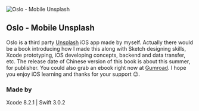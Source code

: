 ![Oslo - Mobile Unsplash]()

## Oslo - Mobile Unsplash 

Oslo is a third party [Unsplash](https://unsplash.com/) iOS app made by myself. Actually there would be a book introducing how I made this along with Sketch designing skills, Xcode prototyping, iOS developing concepts, backend and data transfer, etc. The release date of Chinese version of this book is about this summer, for publisher. You could also grab an ebook right now at [Gumroad](https://gum.co/qLry). I hope you enjoy iOS learning and thanks for your support 😉.

### Made by
Xcode 8.2.1 | Swift 3.0.2
